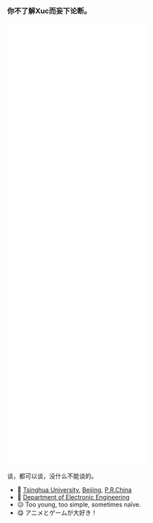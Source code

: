 <h3><span lang="zh-cn">你不了解Xuc而妄下论断。</span></h3>

![Metrics](/github-metrics.svg)

<span lang="zh-cn">谈，都可以谈，没什么不能谈的。</span>
  
- 🔭 <span lang="en"><a href="https://www.tsinghua.edu.cn/">Tsinghua University</a>, <a href="http://www.beijing.gov.cn/">Beijing</a>, <a href="https://www.gov.cn/">P.R.China</a></span>
- 🌱 <span lang="en"><a href="https://www.ee.tsinghua.edu.cn/">Department of Electronic Engineering</a></span>
- 😥 <span lang="en">Too young, too simple, sometimes naïve.</span>
- 😋 <span lang="ja">アニメとゲームが大好き！</span>
